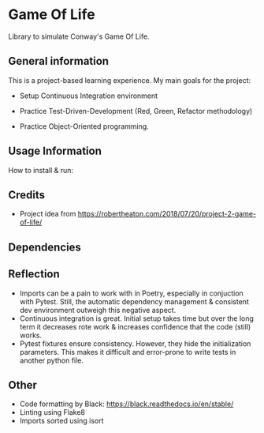 # Game Of Life

Library to simulate Conway's Game Of Life.

## General information

This is a project-based learning experience. My main goals for the project:

- Setup Continuous Integration environment

- Practice Test-Driven-Development (Red, Green, Refactor methodology)

- Practice Object-Oriented programming.

## Usage Information

How to install & run:

## Credits

- Project idea from https://robertheaton.com/2018/07/20/project-2-game-of-life/ 

## Dependencies

## Reflection
- Imports can be a pain to work with in Poetry, especially in conjuction with Pytest. Still, the automatic dependency management & consistent dev environment outweigh this negative aspect.
- Continuous integration is great. Initial setup takes time but over the long term it decreases rote work & increases confidence that the code (still) works.
- Pytest fixtures ensure consistency. However, they hide the initialization parameters. This makes it difficult and error-prone to write tests in another python file.

## Other

- Code formatting by Black:
https://black.readthedocs.io/en/stable/
- Linting using Flake8
- Imports sorted using isort
